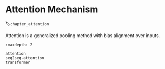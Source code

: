 # Attention Mechanism
:label:`chapter_attention`

Attention is a generalized pooling method with bias alignment over inputs.

```toc
:maxdepth: 2

attention
seq2seq-attention
transformer
```
